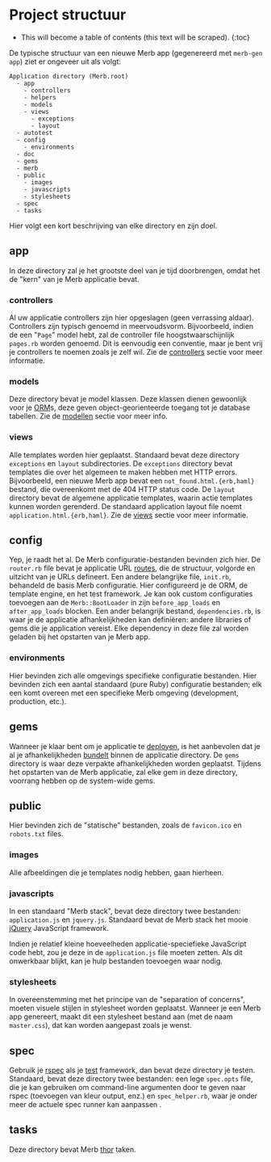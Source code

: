 # Project structuur

* This will become a table of contents (this text will be scraped).
{:toc}

De typische structuur van een nieuwe Merb app (gegenereerd met ``merb-gen app``) 
ziet er ongeveer uit als volgt:

    Application directory (Merb.root)
      - app
        - controllers
        - helpers
        - models
        - views
          - exceptions
          - layout
      - autotest
      - config
        - environments
      - doc
      - gems
      - merb
      - public
        - images
        - javascripts
        - stylesheets
      - spec
      - tasks

Hier volgt een kort beschrijving van elke directory en zijn doel.

## app
In deze directory zal je het grootste deel van je tijd doorbrengen, 
omdat het de "kern" van je Merb applicatie bevat.

### controllers
Al uw applicatie controllers zijn hier opgeslagen (geen verrassing aldaar).
Controllers zijn typisch genoemd in meervoudsvorm.
Bijvoorbeeld, indien de een "``Page``" model hebt, 
zal de controller file hoogstwaarschijnlijk ``pages.rb`` worden genoemd.
Dit is eenvoudig een conventie, maar 
je bent vrij je controllers te noemen zoals je zelf wil.
Zie de [controllers][] sectie voor meer informatie.

### models
Deze directory bevat je model klassen.
Deze klassen dienen gewoonlijk voor je [ORM][]s, 
deze geven object-georienteerde toegang tot je database tabellen.
Zie de [modellen][] sectie voor meer info.

### views
Alle templates worden hier geplaatst.
Standaard bevat deze directory ``exceptions`` 
en ``layout`` subdirectories.
De ``exceptions`` directory bevat templates 
die over het algemeen te maken hebben met HTTP errors.
Bijvoorbeeld, een nieuwe Merb app 
bevat een ``not_found.html.{erb,haml}`` bestand, 
die overeenkomt met de 404 HTTP status code.
De ``layout`` directory bevat de algemene applicatie templates, 
waarin actie templates kunnen worden gerenderd.
De standaard application layout file 
noemt ``application.html.{erb,haml}``.
Zie de [views][] sectie voor meer informatie.

## config
Yep, je raadt het al. 
De Merb configuratie-bestanden bevinden zich hier.
De ``router.rb`` file bevat je applicatie URL [routes][], 
die de structuur, volgorde en uitzicht van je URLs defineert.
Een andere belangrijke file, ``init.rb``, behandeld de basis Merb configuratie.
Hier configureerd je de ORM, de template engine, 
en het test framework.
Je kan ook custom configuraties toevoegen aan de ``Merb::BootLoader`` 
in zijn ``before_app_loads`` en ``after_app_loads`` blocken.
Een ander belangrijk bestand, ``dependencies.rb``, 
is waar je de applicatie afhankelijkheden kan definiëren: 
andere libraries of gems die je application vereist.
Elke dependency in deze file zal worden geladen bij het opstarten van je Merb app.

### environments
Hier bevinden zich alle omgevings specifieke configuratie bestanden.
Hier bevinden zich een aantal standaard (pure Ruby) configuratie bestanden; 
elk een komt overeen met een specifieke Merb omgeving 
(development, production, etc.).

## gems
Wanneer je klaar bent om je applicatie te  [deployen][], 
is het aanbevolen dat je al je afhankelijkheden [bundelt][] 
binnen de applicatie directory.
De ``gems`` directory is waar deze verpakte afhankelijkheden 
worden geplaatst.
Tijdens het opstarten van de Merb applicatie, 
zal elke gem in deze directory, voorrang hebben op de system-wide gems.

## public
Hier bevinden zich de "statische" bestanden, 
zoals de ``favicon.ico`` en ``robots.txt`` files.

### images
Alle afbeeldingen die je templates nodig hebben, gaan hierheen.

### javascripts
In een standaard "Merb stack", bevat deze directory twee bestanden: 
``application.js`` en ``jquery.js``.
Standaard bevat de Merb stack 
het mooie [jQuery][] JavaScript framework.

Indien je relatief kleine hoeveelheden applicatie-speciefieke JavaScript code hebt, 
zou je deze in de ``application.js`` file moeten zetten.
Als dit onwerkbaar blijkt, kan je hulp bestanden toevoegen waar nodig.

### stylesheets
In overeenstemming met het principe van de "separation of concerns",
moeten visuele stijlen in stylesheet worden geplaatst.
Wanneer je een Merb app genereert, 
maakt dit een stylesheet bestand aan (met de naam ``master.css``), 
dat kan worden aangepast zoals je wenst.

## spec
Gebruik je [rspec][] als je [test][] framework, 
dan bevat deze directory je testen.
Standaard, bevat deze directory twee bestanden: 
een lege ``spec.opts`` file, 
die je kan gebruiken om command-line argumenten door te geven naar rspec 
(toevoegen van kleur output, enz.) en ``spec_helper.rb``, 
waar je onder meer de actuele spec runner kan aanpassen .

## tasks
Deze directory bevat Merb [thor][] taken.



<!-- Links -->
[bundelt]:          /nl/deployment/bundle
[controllers]:      /nl/getting-started/controllers
[deployen]:         /nl/deployment
[jQuery]:           http://jquery.com/
[modellen]:         /nl/getting-started/models
[ORM]:              http://en.wikipedia.org/wiki/Object-relational_mapping
[routes]:           /nl/getting-started/router
[RSpec]:            http://rspec.info/
[test]:             /nl/testing-your-application
[thor]:             http://wiki.merbivore.com/faqs/thor
[views]:            /nl/getting-started/views
